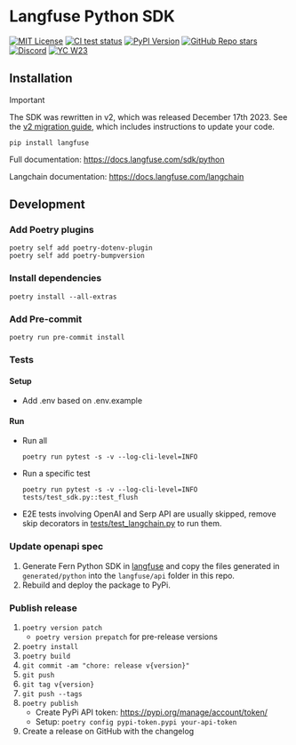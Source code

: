 # Langfuse Python SDK

[![MIT License](https://img.shields.io/badge/License-MIT-red.svg?style=flat-square)](https://opensource.org/licenses/MIT)
[![CI test status](https://img.shields.io/github/actions/workflow/status/langfuse/langfuse-python/ci.yml?style=flat-square&label=All%20tests)](https://github.com/langfuse/langfuse-python/actions/workflows/ci.yml?query=branch%3Amain)
[![PyPI Version](https://img.shields.io/pypi/v/langfuse.svg?style=flat-square&label=pypi+langfuse)](https://pypi.python.org/pypi/langfuse)
[![GitHub Repo stars](https://img.shields.io/github/stars/langfuse/langfuse?style=flat-square&logo=GitHub&label=langfuse%2Flangfuse)](https://github.com/langfuse/langfuse)
[![Discord](https://img.shields.io/discord/1111061815649124414?style=flat-square&logo=Discord&logoColor=white&label=Discord&color=%23434EE4)](https://discord.gg/7NXusRtqYU)
[![YC W23](https://img.shields.io/badge/Y%20Combinator-W23-orange?style=flat-square)](https://www.ycombinator.com/companies/langfuse)

## Installation

> [!IMPORTANT]
> The SDK was rewritten in v2, which was released December 17th 2023. See the [v2 migration guide](https://langfuse.com/docs/sdk/python#upgrading-from-v1xx-to-v2xx), which includes instructions to update your code.

```
pip install langfuse
```

Full documentation: https://docs.langfuse.com/sdk/python

Langchain documentation: https://docs.langfuse.com/langchain

## Development

### Add Poetry plugins

```
poetry self add poetry-dotenv-plugin
poetry self add poetry-bumpversion
```

### Install dependencies

```
poetry install --all-extras
```

### Add Pre-commit

```
poetry run pre-commit install
```

### Tests

#### Setup

- Add .env based on .env.example

#### Run

- Run all
  ```
  poetry run pytest -s -v --log-cli-level=INFO
  ```
- Run a specific test
  ```
  poetry run pytest -s -v --log-cli-level=INFO tests/test_sdk.py::test_flush
  ```
- E2E tests involving OpenAI and Serp API are usually skipped, remove skip decorators in [tests/test_langchain.py](tests/test_langchain.py) to run them.

### Update openapi spec

1. Generate Fern Python SDK in [langfuse](https://github.com/langfuse/langfuse) and copy the files generated in `generated/python` into the `langfuse/api` folder in this repo.
2. Rebuild and deploy the package to PyPi.

### Publish release

1. `poetry version patch`
   - `poetry version prepatch` for pre-release versions
2. `poetry install`
3. `poetry build`
4. `git commit -am "chore: release v{version}"`
5. `git push`
6. `git tag v{version}`
7. `git push --tags`
8. `poetry publish`
   - Create PyPi API token: https://pypi.org/manage/account/token/
   - Setup: `poetry config pypi-token.pypi your-api-token`
9. Create a release on GitHub with the changelog
